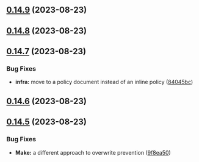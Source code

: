 ## [0.14.9](https://github.com/hutchic-observe-meta/cloudformation-aws-collection/compare/v0.14.8...v0.14.9) (2023-08-23)



## [0.14.8](https://github.com/hutchic-observe-meta/cloudformation-aws-collection/compare/v0.14.7...v0.14.8) (2023-08-23)



## [0.14.7](https://github.com/hutchic-observe-meta/cloudformation-aws-collection/compare/v0.14.6...v0.14.7) (2023-08-23)


### Bug Fixes

* **infra:** move to a policy document instead of an inline policy ([84045bc](https://github.com/hutchic-observe-meta/cloudformation-aws-collection/commit/84045bc54e825c8a910af9b3717be8a99819b3fc))



## [0.14.6](https://github.com/hutchic-observe-meta/cloudformation-aws-collection/compare/v0.14.5...v0.14.6) (2023-08-23)



## [0.14.5](https://github.com/hutchic-observe-meta/cloudformation-aws-collection/compare/v0.14.4...v0.14.5) (2023-08-23)


### Bug Fixes

* **Make:** a different approach to overwrite prevention ([9f8ea50](https://github.com/hutchic-observe-meta/cloudformation-aws-collection/commit/9f8ea509f6a7ca76ba8f3180d6cf69bdff0a4d4e))



